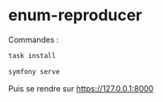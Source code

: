 # enum-reproducer

Commandes :

```bash
task install

symfony serve
```

Puis se rendre sur https://127.0.0.1:8000
